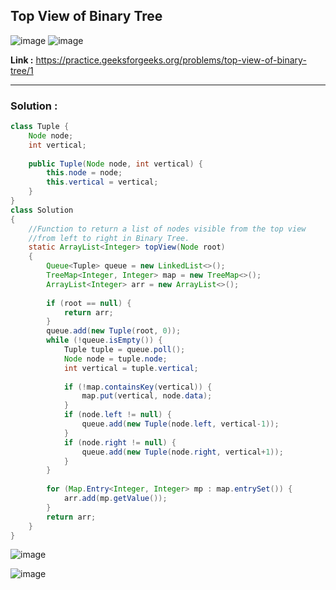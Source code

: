 ## Top View of Binary Tree

![image](https://github.com/alkabharti/Trees/assets/23376002/7b252ee9-748f-4aad-9c28-48c65406324c)
![image](https://github.com/alkabharti/Trees/assets/23376002/cbc30338-897a-4be0-98f6-f5d35ee0778b)

**Link :** https://practice.geeksforgeeks.org/problems/top-view-of-binary-tree/1

------------------------------------------------------------------------------------------------------------------------------------------------------------------------------------

### Solution : 


```java
class Tuple {
    Node node;
    int vertical;
    
    public Tuple(Node node, int vertical) {
        this.node = node;
        this.vertical = vertical;
    }
}
class Solution
{
    //Function to return a list of nodes visible from the top view 
    //from left to right in Binary Tree.
    static ArrayList<Integer> topView(Node root)
    {
        Queue<Tuple> queue = new LinkedList<>();
        TreeMap<Integer, Integer> map = new TreeMap<>();
        ArrayList<Integer> arr = new ArrayList<>();
        
        if (root == null) {
            return arr;
        }
        queue.add(new Tuple(root, 0));
        while (!queue.isEmpty()) {
            Tuple tuple = queue.poll();
            Node node = tuple.node;
            int vertical = tuple.vertical;
            
            if (!map.containsKey(vertical)) {
                map.put(vertical, node.data);
            }
            if (node.left != null) {
                queue.add(new Tuple(node.left, vertical-1));
            }
            if (node.right != null) {
                queue.add(new Tuple(node.right, vertical+1));
            }
        }
        
        for (Map.Entry<Integer, Integer> mp : map.entrySet()) {
            arr.add(mp.getValue());
        }
        return arr;
    }
}

```


![image](https://github.com/alkabharti/Trees/assets/23376002/a03d662d-c2ba-43ca-8b85-d66550960828)

![image](https://github.com/alkabharti/Trees/assets/23376002/a550946b-8adc-43d6-aa40-05329d70fc64)




